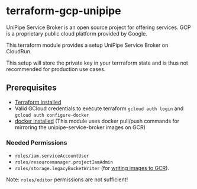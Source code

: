 # terraform-gcp-unipipe

UniPipe Service Broker is an open source project for offering services. GCP is a proprietary public cloud platform provided by Google.

This terraform module provides a setup UniPipe Service Broker on CloudRun.

This setup will store the private key in your terrraform state and is thus not recommended for production use cases.

## Prerequisites

- [Terraform installed](https://learn.hashicorp.com/tutorials/terraform/install-cli)
- Valid GCloud credentials to execute terraform `gcloud auth login` and `gcloud auth configure-docker`
- [docker installed](https://www.docker.com/get-started/) (This module uses docker pull/push commands for mirroring the unipipe-service-broker images on GCR)

### Needed Permissions 

- `roles/iam.serviceAccountUser`
- `roles/resourcemanager.projectIamAdmin`
- `roles/storage.legacyBucketWriter` (for [writing images to GCR](https://cloud.google.com/container-registry/docs/access-control)).

Note: `roles/editor` permissions are not sufficient!
